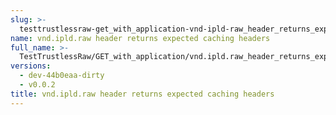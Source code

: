 ```yaml
---
slug: >-
  testtrustlessraw-get_with_application-vnd-ipld-raw_header_returns_expected_caching_headers
name: vnd.ipld.raw header returns expected caching headers
full_name: >-
  TestTrustlessRaw/GET_with_application/vnd.ipld.raw_header_returns_expected_caching_headers
versions:
  - dev-44b0eaa-dirty
  - v0.0.2
title: vnd.ipld.raw header returns expected caching headers
---
```


